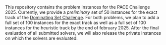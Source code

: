 This repository contains the problem instances for the PACE Challenge 2025.
Currently, we provide a *preliminary* set of 50 instances for the exact track of the [Dominating Set Challenge](https://pacechallenge.org/2025/ds/).
For both problems, we plan to add a full set of 100 instances for the exact track as well as a full set of 100 instances for the heuristic track by the end of february 2025.
After the final evaluation of all submitted solvers, we will also release the private instances on which the solvers are evaluated.
